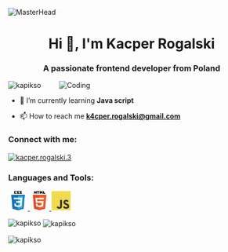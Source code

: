 ![MasterHead](https://www.bacancytechnology.com/blog/wp-content/uploads/2019/05/Top-10-17-5-2019-Banner.jpg)
<h1 align="center">Hi 👋, I'm Kacper Rogalski</h1>
<h3 align="center">A passionate frontend developer from Poland</h3>
<img align="right" alt="Coding" width="400" src="https://media.tenor.com/NOYF3f82b_gAAAAC/programmer.gif">


<p align="left"> <img src="https://komarev.com/ghpvc/?username=kapikso&label=Profile%20views&color=0e75b6&style=flat" alt="kapikso" /> </p>

- 🌱 I’m currently learning **Java script**

- 📫 How to reach me **k4cper.rogalski@gmail.com**

<h3 align="left">Connect with me:</h3>
<p align="left">
<a href="https://fb.com/kacper.rogalski.3" target="blank"><img align="center" src="https://raw.githubusercontent.com/rahuldkjain/github-profile-readme-generator/master/src/images/icons/Social/facebook.svg" alt="kacper.rogalski.3" height="30" width="40" /></a>
</p>

<h3 align="left">Languages and Tools:</h3>
<p align="left"> <a href="https://www.w3schools.com/css/" target="_blank" rel="noreferrer"> <img src="https://raw.githubusercontent.com/devicons/devicon/master/icons/css3/css3-original-wordmark.svg" alt="css3" width="40" height="40"/> </a> <a href="https://www.w3.org/html/" target="_blank" rel="noreferrer"> <img src="https://raw.githubusercontent.com/devicons/devicon/master/icons/html5/html5-original-wordmark.svg" alt="html5" width="40" height="40"/> </a> <a href="https://developer.mozilla.org/en-US/docs/Web/JavaScript" target="_blank" rel="noreferrer"> <img src="https://raw.githubusercontent.com/devicons/devicon/master/icons/javascript/javascript-original.svg" alt="javascript" width="40" height="40"/> </a> </p>

<p><img align="left" src="https://github-readme-stats.vercel.app/api/top-langs?username=kapikso&show_icons=true&locale=en&layout=compact" alt="kapikso" /></p>

<p>&nbsp;<img align="center" src="https://github-readme-stats.vercel.app/api?username=kapikso&show_icons=true&locale=en" alt="kapikso" /></p>

<p><img align="center" src="https://github-readme-streak-stats.herokuapp.com/?user=kapikso&" alt="kapikso" /></p>
